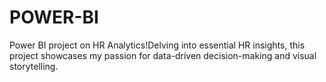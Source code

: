 # POWER-BI
Power BI project on HR Analytics!Delving into essential HR insights, this project showcases my passion for data-driven decision-making and visual storytelling.
